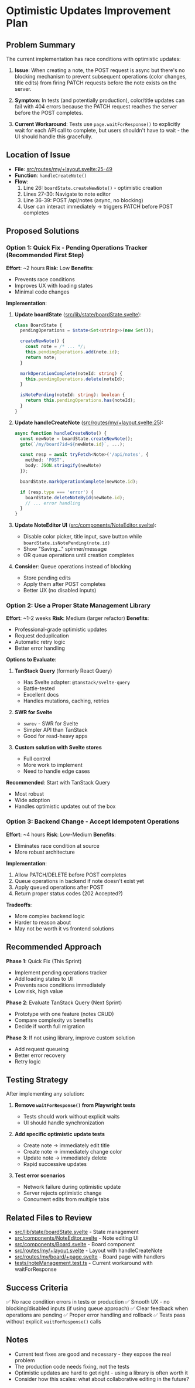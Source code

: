 # Optimistic Updates Improvement Plan

## Problem Summary

The current implementation has race conditions with optimistic updates:

1. **Issue**: When creating a note, the POST request is async but there's no blocking mechanism to prevent subsequent operations (color changes, title edits) from firing PATCH requests before the note exists on the server.

2. **Symptom**: In tests (and potentially production), color/title updates can fail with 404 errors because the PATCH request reaches the server before the POST completes.

3. **Current Workaround**: Tests use `page.waitForResponse()` to explicitly wait for each API call to complete, but users shouldn't have to wait - the UI should handle this gracefully.

## Location of Issue

- **File**: [src/routes/my/+layout.svelte:25-49](src/routes/my/+layout.svelte#L25-L49)
- **Function**: `handleCreateNote()`
- **Flow**:
  1. Line 26: `boardState.createNewNote()` - optimistic creation
  2. Lines 27-30: Navigate to note editor
  3. Line 36-39: POST /api/notes (async, no blocking)
  4. User can interact immediately → triggers PATCH before POST completes

## Proposed Solutions

### Option 1: Quick Fix - Pending Operations Tracker (Recommended First Step)

**Effort**: ~2 hours
**Risk**: Low
**Benefits**:

- Prevents race conditions
- Improves UX with loading states
- Minimal code changes

**Implementation**:

1. **Update boardState** ([src/lib/state/boardState.svelte](src/lib/state/boardState.svelte)):

   ```typescript
   class BoardState {
     pendingOperations = $state<Set<string>>(new Set());

     createNewNote() {
       const note = /* ... */;
       this.pendingOperations.add(note.id);
       return note;
     }

     markOperationComplete(noteId: string) {
       this.pendingOperations.delete(noteId);
     }

     isNotePending(noteId: string): boolean {
       return this.pendingOperations.has(noteId);
     }
   }
   ```

2. **Update handleCreateNote** ([src/routes/my/+layout.svelte:25](src/routes/my/+layout.svelte#L25)):

   ```typescript
   async function handleCreateNote() {
     const newNote = boardState.createNewNote();
     goto(`/my/board?id=${newNote.id}`, ...);

     const resp = await tryFetch<Note>('/api/notes', {
       method: 'POST',
       body: JSON.stringify(newNote)
     });

     boardState.markOperationComplete(newNote.id);

     if (resp.type === 'error') {
       boardState.deleteNoteById(newNote.id);
       // ... error handling
     }
   }
   ```

3. **Update NoteEditor UI** ([src/components/NoteEditor.svelte](src/components/NoteEditor.svelte)):
   - Disable color picker, title input, save button while `boardState.isNotePending(note.id)`
   - Show "Saving..." spinner/message
   - OR queue operations until creation completes

4. **Consider**: Queue operations instead of blocking
   - Store pending edits
   - Apply them after POST completes
   - Better UX (no disabled inputs)

### Option 2: Use a Proper State Management Library

**Effort**: ~1-2 weeks
**Risk**: Medium (larger refactor)
**Benefits**:

- Professional-grade optimistic updates
- Request deduplication
- Automatic retry logic
- Better error handling

**Options to Evaluate**:

1. **TanStack Query** (formerly React Query)
   - Has Svelte adapter: `@tanstack/svelte-query`
   - Battle-tested
   - Excellent docs
   - Handles mutations, caching, retries

2. **SWR for Svelte**
   - `swrev` - SWR for Svelte
   - Simpler API than TanStack
   - Good for read-heavy apps

3. **Custom solution with Svelte stores**
   - Full control
   - More work to implement
   - Need to handle edge cases

**Recommended**: Start with TanStack Query

- Most robust
- Wide adoption
- Handles optimistic updates out of the box

### Option 3: Backend Change - Accept Idempotent Operations

**Effort**: ~4 hours
**Risk**: Low-Medium
**Benefits**:

- Eliminates race condition at source
- More robust architecture

**Implementation**:

1. Allow PATCH/DELETE before POST completes
2. Queue operations in backend if note doesn't exist yet
3. Apply queued operations after POST
4. Return proper status codes (202 Accepted?)

**Tradeoffs**:

- More complex backend logic
- Harder to reason about
- May not be worth it vs frontend solutions

## Recommended Approach

**Phase 1**: Quick Fix (This Sprint)

- Implement pending operations tracker
- Add loading states to UI
- Prevents race conditions immediately
- Low risk, high value

**Phase 2**: Evaluate TanStack Query (Next Sprint)

- Prototype with one feature (notes CRUD)
- Compare complexity vs benefits
- Decide if worth full migration

**Phase 3**: If not using library, improve custom solution

- Add request queueing
- Better error recovery
- Retry logic

## Testing Strategy

After implementing any solution:

1. **Remove `waitForResponse()` from Playwright tests**
   - Tests should work without explicit waits
   - UI should handle synchronization

2. **Add specific optimistic update tests**
   - Create note → immediately edit title
   - Create note → immediately change color
   - Update note → immediately delete
   - Rapid successive updates

3. **Test error scenarios**
   - Network failure during optimistic update
   - Server rejects optimistic change
   - Concurrent edits from multiple tabs

## Related Files to Review

- [src/lib/state/boardState.svelte](src/lib/state/boardState.svelte) - State management
- [src/components/NoteEditor.svelte](src/components/NoteEditor.svelte) - Note editing UI
- [src/components/Board.svelte](src/components/Board.svelte) - Board component
- [src/routes/my/+layout.svelte](src/routes/my/+layout.svelte) - Layout with handleCreateNote
- [src/routes/my/board/+page.svelte](src/routes/my/board/+page.svelte) - Board page with handlers
- [tests/noteManagement.test.ts](tests/noteManagement.test.ts) - Current workaround with waitForResponse

## Success Criteria

✅ No race condition errors in tests or production
✅ Smooth UX - no blocking/disabled inputs (if using queue approach)
✅ Clear feedback when operations are pending
✅ Proper error handling and rollback
✅ Tests pass without explicit `waitForResponse()` calls

## Notes

- Current test fixes are good and necessary - they expose the real problem
- The production code needs fixing, not the tests
- Optimistic updates are hard to get right - using a library is often worth it
- Consider how this scales: what about collaborative editing in the future?
